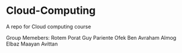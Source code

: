 # Cloud-Computing
A repo for Cloud computing course


Group Memebers:
Rotem Porat
Guy Pariente
Ofek Ben Avraham 
Almog Elbaz
Maayan Avittan
